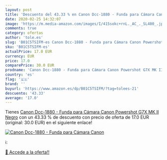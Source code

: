 ```yaml
---
layout: post
title: 'Descuento del 43.33 % en Canon Dcc-1880 - Funda para Cámara Canon'
date: 2020-02-25 14:32:07
image: 'https://m.media-amazon.com/images/I/415sokc+rnL._AC_._SL400_.jpg'
comments: true
category: ofertas
author: 'tole.es'
slug: 'B01C5TSIFM-es Canon Dcc-1880 - Funda para Cámara Canon Powershot G7X MK...'
sku: 'B01C5TSIFM-es'
actualPrice: 17.0 EUR
currency: EUR
price: 17.0
comparePrice: 30.0 EUR
prodname: 'Canon Dcc-1880 - Funda para Cámara Canon Powershot G7X MK II  Negro'
country: 'es'
flag: '🇪🇸'
brand: ''
buyurl: 'https://www.amazon.es/dp/B01C5TSIFM/?tag=tolees-21'
descuento: '43.33'
average: '17.0'
---
```


Tienes [Canon Dcc-1880 - Funda para Cámara Canon Powershot G7X MK II  Negro](https://www.amazon.es/dp/B01C5TSIFM/?tag=tolees-21) con un 43.33 % de descuento con precio de oferta de 17.0 EUR (original: 30.0 EUR) en el siguiente enlace!

[![Canon Dcc-1880 - Funda para Cámara Canon](https://m.media-amazon.com/images/I/415sokc+rnL._AC_._SL400_.jpg)](https://www.amazon.es/dp/B01C5TSIFM/?tag=tolees-21)

ℹ️:


[🛒 Accede a la oferta!!](https://www.amazon.es/dp/B01C5TSIFM/?tag=tolees-21)
